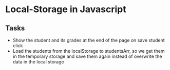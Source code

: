 # Local-Storage in Javascript
## Tasks
* Show the student and its grades at the end of the page on save student click
* Load the students from the localStorage to studentsArr, so we get them in the temporary storage and save them again instead of overwrite the data in the local storage
